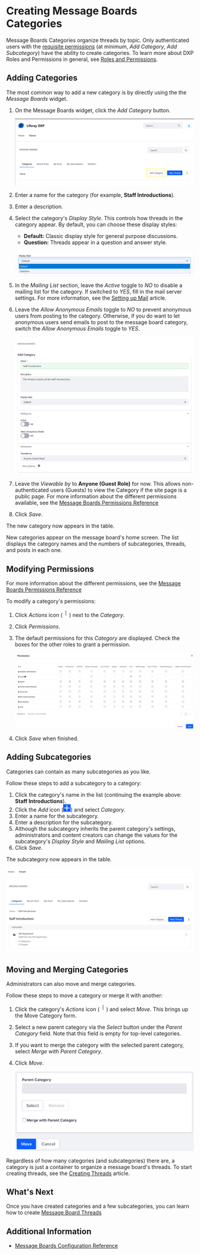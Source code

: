 # Creating Message Boards Categories

Message Boards Categories organize threads by topic. Only authenticated users with the [requisite permissions](./message-boards-permissions-reference.md) (at minimum, _Add Category_, _Add Subcategory_) have the ability to create categories. To learn more about DXP Roles and Permissions in general, see [Roles and Permissions](https://help.liferay.com/hc/articles/360017895212-Roles-and-Permissions).

## Adding Categories

The most common way to add a new category is by directly using the the _Message Boards_ widget.

1. On the Message Boards widget, click the _Add Category_ button.

    ![Using the app to create a category](./creating-message-boards-categories/images/01.png)

1. Enter a name for the category (for example, **Staff Introductions**).
1. Enter a description.
1. Select the category's _Display Style_. This controls how threads in the category appear. By default, you can choose these display styles:

    - **Default:** Classic display style for general purpose discussions.
    - **Question:** Threads appear in a question and answer style.

    ![Select a Display Style](./creating-message-boards-categories/images/04.png)

1. In the _Mailing List_ section, leave the _Active_ toggle to _NO_ to disable a mailing list for the category. If switched to _YES_, fill in the mail server settings. For more information, see the [Setting up Mail](../../../installation-and-upgrades/setting-up-liferay-dxp/configuring-mail/connecting-to-a-mail-server.md) article.
1. Leave the _Allow Anonymous Emails_ toggle to _NO_ to prevent anonymous users from posting to the category. Otherwise, if you do want to let anonymous users send emails to post to the message board category, switch the _Allow Anonymous Emails_ toggle to _YES_.

    ![Figure 1: You have several options to create a message board category for your needs.](./creating-message-boards-categories/images/02.png)

1. Leave the _Viewable by_ to **Anyone (Guest Role)** for now. This allows non-authenticated users (Guests) to view the Category if the site page is a public page. For more information about the different permissions available, see the [Message Boards Permissions Reference](./message-boards-permissions-reference.md)
1. Click _Save_.

The new category now appears in the table.

New categories appear on the message board's home screen. The list displays the category names and the numbers of subcategories, threads, and posts in each one.

## Modifying Permissions

For more information about the different permissions, see the [Message Boards Permissions Reference](./message-boards-permissions-reference.md#general-category-permissions)

To modify a category's permissions:

1. Click _Actions_ icon (![Actions](../../../images/icon-actions.png)) next to the _Category_.
1. Click _Permissions_.
1. The default permissions for this _Category_ are displayed. Check the boxes for the other roles to grant a permission.

    ![Permissions](./creating-message-boards-categories/images/06.png)

1. Click _Save_ when finished.

## Adding Subcategories

Categories can contain as many subcategories as you like.

Follow these steps to add a subcategory to a category:

1. Click the category's name in the list (continuing the example above: **Staff Introductions**).
1. Click the _Add_ icon (![Add](./../../../images/icon-add.png)) and select _Category_.
1. Enter a name for the subcategory.
1. Enter a description for the subcategory.
1. Although the subcategory inherits the parent category's settings, administrators and content creators can change the values for the subcategory's _Display Style_ and _Mailing List_ options.
1. Click _Save_.

The subcategory now appears in the table.

![Adding a subcategory](./creating-message-boards-categories/images/07.png)

## Moving and Merging Categories

Administrators can also move and merge categories.

Follow these steps to move a category or merge it with another:

1. Click the category's _Actions_ icon (![Actions](../../../images/icon-actions.png)) and select _Move_. This brings up the Move Category form.
1. Select a new parent category via the _Select_ button under the _Parent Category_ field. Note that this field is empty for top-level categories.
1. If you want to merge the category with the selected parent category, select _Merge with Parent Category_.
1. Click _Move_.

    ![Figure 3: The Move Category form lets you move and merge categories.](./creating-message-boards-categories/images/03.png)

Regardless of how many categories (and subcategories) there are, a category is just a container to organize a message board's threads. To start creating threads, see the [Creating Threads](./creating-message-boards-threads.md) article.

## What's Next

Once you have created categories and a few subcategories, you can learn how to create [Message Board Threads](./creating-message-boards-threads.md)

## Additional Information

-   [Message Boards Configuration Reference](./message-boards-configuration-reference.md)
